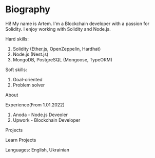 # Biography

Hi!
My name is Artem.
I'm a Blockchain developer with a passion for Solidity. I enjoy working with Solidity and Node.js. 

Hard skills:
1. Solidity (Ether.js, OpenZeppelin, Hardhat)
2. Node.js (Nest.js)
3. MongoDB, PostgreSQL (Mongoose, TypeORM)

Soft skills:
1. Goal-oriented
2. Problem solver

About

Experience(From 1.01.2022)
1. Anoda - Node.js Deveoler
2. Upwork - Blockchain Developer

Projects

Learn Projects

Languages: English, Ukrainian
